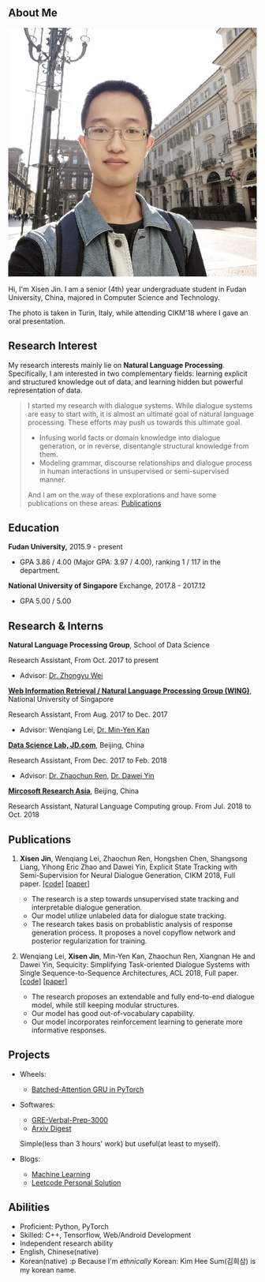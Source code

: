
## About Me

<img class="profile-picture" src="self.jpg">

Hi, I'm Xisen Jin. I am a senior (4th) year undergraduate student in Fudan University, China, majored in Computer Science and Technology. 

The photo is taken in Turin, Italy, while attending CIKM'18 where I gave an oral presentation.

## Research Interest

My research interests mainly lie on **Natural Language Processing**. Specifically, I am interested in two complementary fields: learning explicit and structured knowledge out of data, and learning hidden but powerful representation of data.  

> I started my research with dialogue systems. While dialogue systems are easy to start with, it is almost an ultimate goal of natural language processing. These efforts may push us towards this ultimate goal.
> - Infusing world facts or domain knowledge into dialogue generation, or in reverse, disentangle structural knowledge from them.
> - Modeling grammar, discourse relationships and dialogue process in human interactions in unsupervised or semi-supervised manner.
>
> And I am on the way of these explorations and have some publications on these areas. [Publications](#publications)

## Education

<b>Fudan University,</b> 2015.9 - present
- GPA 3.86 / 4.00 (Major GPA: 3.97 / 4.00), ranking 1 / 117 in the department.

<b>National University of Singapore</b> Exchange, 2017.8 - 2017.12
- GPA 5.00 / 5.00

## Research & Interns

<b>Natural Language Processing Group</b>, School of Data Science

Research Assistant, From Oct. 2017 to present

- Advisor: [Dr. Zhongyu Wei](https://wei-zhongyu.github.io/)

<b>[Web Information Retrieval / Natural Language Processing Group (WING)](http://wing.comp.nus.edu.sg/)</b>, National University of Singapore

Research Assistant, From Aug. 2017 to Dec. 2017

- Advisor: Wenqiang Lei, [Dr. Min-Yen Kan](http://www.comp.nus.edu.sg/~kanmy/)

<b>[Data Science Lab, JD.com](http://datascience.jd.com)</b>, Beijing, China

Research Assistant, From Dec. 2017 to Feb. 2018
- Advisor: [Dr. Zhaochun Ren](https://sites.google.com/site/zren87/), [Dr. Dawei Yin](http://www.yindawei.com/)

<b>[Mircosoft Research Asia](https://www.microsoft.com/en-us/research/)</b>, Beijing, China

Research Assistant, Natural Language Computing group. From Jul. 2018 to Oct. 2018


## Publications

1. **Xisen Jin**, Wenqiang Lei, Zhaochun Ren, Hongshen Chen, Shangsong Liang, Yihong Eric Zhao and Dawei Yin, Explicit State Tracking with Semi-Supervision for Neural Dialogue Generation, CIKM 2018, Full paper. [[code]](https://github.com/AuCson/SEDST) [[paper]](https://arxiv.org/pdf/1808.10596.pdf)

    - The research is a step towards unsupervised state tracking and interpretable dialogue generation.
    - Our model utilize unlabeled data for dialogue state tracking.
    - The research takes basis on probablistic analysis of response generation process. It proposes a novel copyflow network and posterior regularization for training.
    
2. Wenqiang Lei, **Xisen Jin**, Min-Yen Kan, Zhaochun Ren, Xiangnan He and Dawei Yin, Sequicity: Simplifying Task-oriented Dialogue Systems with Single Sequence-to-Sequence Architectures, ACL 2018, Full paper. [[code]](https://github.com/WING-NUS/sequicity) [[paper]](http://www.aclweb.org/anthology/P18-1133)

    - The research proposes an extendable and fully end-to-end dialogue model, while still keeping modular structures.
    - Our model has good out-of-vocabulary capability.
    - Our model incorporates reinforcement learning to generate more informative responses.

## Projects
- Wheels: 
    - [Batched-Attention GRU in PyTorch](https://github.com/AuCson/PyTorch-Batch-Attention-Seq2seq)

- Softwares: 
    - [GRE-Verbal-Prep-3000](https://github.com/AuCson/GRE-3000-Memory-Helper)
    - [Arxiv Digest](https://aucson.github.io/arxiv_digest.html)
    
    Simple(less than 3 hours' work) but useful(at least to myself).

- Blogs:
    - [Machine Learning](https://aucson.github.io/ml-techblog/)
    - [Leetcode Personal Solution](https://aucson.gitbooks.io/leetcode-rec/content/)


## Abilities
- Proficient: Python, PyTorch
- Skilled: C++, Tensorflow, Web/Android Development
- Independent research ability
- English, Chinese(native)
- Korean(native) :p Because I'm *ethnically* Korean: Kim Hee Sum(김희삼) is my korean name.

